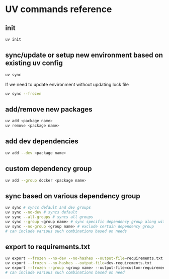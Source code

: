 # UV commands reference

## init
```bash
uv init
```
## sync/update or setup new environment based on existing uv config
```bash
uv sync
```
If we need to update environment without updating lock file
```bash
uv sync --frozen
```

## add/remove new packages
```bash
uv add <package name>
uv remove <package name>
```

## add dev dependencies
```bash
uv add --dev <package name>
```

## custom dependency group
```bash
uv add --group docker <package name>
```

## sync based on various dependency group
```bash
uv sync # syncs default and dev groups
uv sync --no-dev # syncs default
uv sync --all-groups # syncs all groups
uv sync --group <group name> # sync specific dependency group along with default
uv sync --no-group <group name> # exclude certain dependency group
# can include various such combinations based on needs
```

## export to requirements.txt
```bash
uv export --frozen --no-dev --no-hashes --output-file=requirements.txt
uv export --frozen --no-hashes --output-file=dev-requirements.txt
uv export --frozen --group <group name> --output-file=custom-requirements.txt
# can include various such combinations based on need
```
